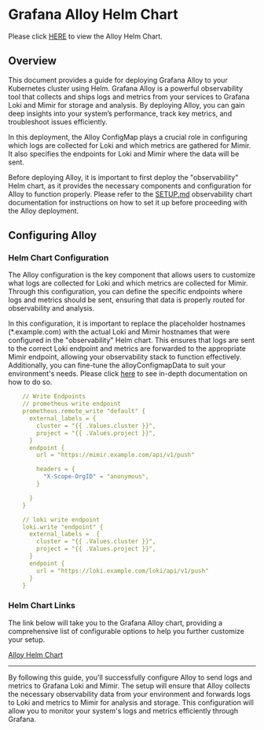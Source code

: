 # Grafana Alloy Helm Chart

Please click [HERE](https://github.com/uc-cdis/gen3-helm/blob/master/helm/alloy/Chart.yaml) to view the Alloy Helm Chart.

## Overview

This document provides a guide for deploying Grafana Alloy to your Kubernetes cluster using Helm. Grafana Alloy is a powerful observability tool that collects and ships logs and metrics from your services to Grafana Loki and Mimir for storage and analysis. By deploying Alloy, you can gain deep insights into your system’s performance, track key metrics, and troubleshoot issues efficiently.

In this deployment, the Alloy ConfigMap plays a crucial role in configuring which logs are collected for Loki and which metrics are gathered for Mimir. It also specifies the endpoints for Loki and Mimir where the data will be sent.

Before deploying Alloy, it is important to first deploy the "observability" Helm chart, as it provides the necessary components and configuration for Alloy to function properly. Please refer to the [SETUP.md](https://github.com/uc-cdis/gen3-helm/blob/master/helm/observability/SETUP.md) observability chart documentation for instructions on how to set it up before proceeding with the Alloy deployment.

## Configuring Alloy

### Helm Chart Configuration

The Alloy configuration is the key component that allows users to customize what logs are collected for Loki and which metrics are collected for Mimir. Through this configuration, you can define the specific endpoints where logs and metrics should be sent, ensuring that data is properly routed for observability and analysis.

In this configuration, it is important to replace the placeholder hostnames (*.example.com) with the actual Loki and Mimir hostnames that were configured in the "observability" Helm chart. This ensures that logs are sent to the correct Loki endpoint and metrics are forwarded to the appropriate Mimir endpoint, allowing your observability stack to function effectively. Additionally, you can fine-tune the alloyConfigmapData to suit your environment's needs. Please click [here](https://grafana.com/docs/alloy/latest/reference/components/#components) to see in-depth documentation on how to do so.

```yaml
    // Write Endpoints
    // prometheus write endpoint
    prometheus.remote_write "default" {
      external_labels = {
        cluster = "{{ .Values.cluster }}",
        project = "{{ .Values.project }}",
      }
      endpoint {
        url = "https://mimir.example.com/api/v1/push"

        headers = {
          "X-Scope-OrgID" = "anonymous",
        }

      }
    }

    // loki write endpoint
    loki.write "endpoint" {
      external_labels =  {
        cluster = "{{ .Values.cluster }}",
        project = "{{ .Values.project }}",
      }
      endpoint {
        url = "https://loki.example.com/loki/api/v1/push"
      }
    }
```
### Helm Chart Links
The link below will take you to the Grafana Alloy chart, providing a comprehensive list of configurable options to help you further customize your setup.

[Alloy Helm Chart](https://github.com/grafana/alloy/blob/main/operations/helm/charts/alloy/values.yaml)

---

By following this guide, you'll successfully configure Alloy to send logs and metrics to Grafana Loki and Mimir. The setup will ensure that Alloy collects the necessary observability data from your environment and forwards logs to Loki and metrics to Mimir for analysis and storage. This configuration will allow you to monitor your system's logs and metrics efficiently through Grafana.
